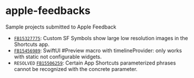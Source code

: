 # apple-feedbacks

Sample projects submitted to Apple Feedback

* [`FB15327775`](2024-FB15327775-SFSymbol/README.md): Custom SF Symbols show large low resolution images in the Shortcuts app.
* [`FB15456989`](2024-FB15456989-WidgetPreviews/README.md): SwiftUI #Preview macro with timelineProvider: only works with static not configurable widgets.
* `RESOLVED` [`FB15506259`](2024-FB15506259-AppShortcuts/README.md): Certain App Shortcuts parameterized phrases cannot be recognized with the concrete parameter.
